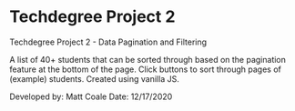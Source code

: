 # Techdegree Project 2
Techdegree Project 2 - Data Pagination and Filtering

A list of 40+ students that can be sorted through based on the pagination feature at the bottom of the page.
Click buttons to sort through pages of (example) students.
Created using vanilla JS.

Developed by: Matt Coale
Date: 12/17/2020

